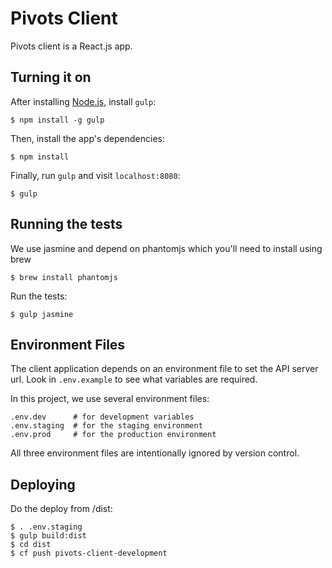 # Pivots Client

Pivots client is a React.js app.

## Turning it on

After installing [Node.js](https://nodejs.org/en/download/), install `gulp`:

```
$ npm install -g gulp
```

Then, install the app's dependencies:

```
$ npm install
```

Finally, run `gulp` and visit `localhost:8080`:

```
$ gulp
```

## Running the tests

We use jasmine and depend on phantomjs which you'll need to install using brew

```
$ brew install phantomjs
```

Run the tests:

```
$ gulp jasmine
```

## Environment Files

The client application depends on an environment file to set the API server url. Look in `.env.example` to see what variables are required.

In this project, we use several environment files:

```
.env.dev      # for development variables
.env.staging  # for the staging environment
.env.prod     # for the production environment
```

All three environment files are intentionally ignored by version control.

## Deploying

Do the deploy from /dist:

```
$ . .env.staging
$ gulp build:dist
$ cd dist
$ cf push pivots-client-development